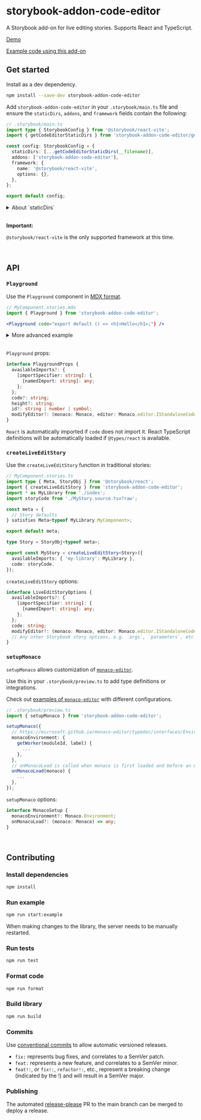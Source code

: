 # storybook-addon-code-editor

A Storybook add-on for live editing stories. Supports React and TypeScript.

[Demo](https://jeremyrh.github.io/storybook-addon-code-editor)

[Example code using this add-on](./example)

## Get started

Install as a dev dependency.

```sh
npm install --save-dev storybook-addon-code-editor
```

Add `storybook-addon-code-editor` in your `.storybook/main.ts` file and ensure the `staticDirs`, `addons`, and `framework` fields contain the following:

```ts
// .storybook/main.ts
import type { StorybookConfig } from '@storybook/react-vite';
import { getCodeEditorStaticDirs } from 'storybook-addon-code-editor/getStaticDirs';

const config: StorybookConfig = {
  staticDirs: [...getCodeEditorStaticDirs(__filename)],
  addons: ['storybook-addon-code-editor'],
  framework: {
    name: '@storybook/react-vite',
    options: {},
  },
};

export default config;
```

<details>
<summary>About `staticDirs`</summary>

`staticDirs` sets a list of directories of static files to be loaded by Storybook.
The editor ([monaco-editor](https://github.com/microsoft/monaco-editor)) requires these extra static files to be available at runtime.

Additional static files can be added using the `getExtraStaticDir` helper from `storybook-addon-code-editor/getStaticDirs`:

```ts
// .storybook/main.ts
import {
  getCodeEditorStaticDirs,
  getExtraStaticDir,
} from 'storybook-addon-code-editor/getStaticDirs';

const config: StorybookConfig =  {
  staticDirs: [
    ...getCodeEditorStaticDirs(),

    // files will be available at: /monaco-editor/esm/*
    getExtraStaticDir('monaco-editor/esm'),
```

</details>

<br />

**Important:**

`@storybook/react-vite` is the only supported framework at this time.

<br />

## API

### `Playground`

Use the `Playground` component in [MDX format](https://storybook.js.org/docs/writing-docs/mdx).

```jsx
// MyComponent.stories.mdx
import { Playground } from 'storybook-addon-code-editor';

<Playground code="export default () => <h1>Hello</h1>;"} />
```

<details>
<summary>More advanced example</summary>

```jsx
// MyComponent.stories.mdx
import { Playground } from 'storybook-addon-code-editor';
import * as MyLibrary from './index';
import storyCode from './MyStory.source.tsx?raw';

// TypeScript might complain about not finding this import or
// importing things from .d.ts files wihtout `import type`.
// Ignore this, we need the string contents of this file.
// @ts-ignore
import MyLibraryTypes from '../dist/types.d.ts?raw';

<Playground
  availableImports={{ 'my-library': MyLibrary }}
  code={storyCode}
  height="560px"
  id="unique id used to save edited code until the page is reloaded"
  modifyEditor={(monaco, editor) => {
    // editor docs: https://microsoft.github.io/monaco-editor/api/interfaces/monaco.editor.IStandaloneCodeEditor.html
    // monaco docs: https://microsoft.github.io/monaco-editor/api/modules/monaco.html
    editor.getModel().updateOptions({ tabSize: 2 });
    monaco.editor.setTheme('vs-dark');
    monaco.languages.typescript.typescriptDefaults.addExtraLib(
      MyLibraryTypes,
      'file:///node_modules/my-library/index.d.ts'
    );
  }}
/>;
```

</details>

<br />

`Playground` props:

```ts
interface PlaygroundProps {
  availableImports?: {
    [importSpecifier: string]: {
      [namedImport: string]: any;
    };
  };
  code?: string;
  height?: string;
  id?: string | number | symbol;
  modifyEditor?: (monaco: Monaco, editor: Monaco.editor.IStandaloneCodeEditor) => any;
}
```

`React` is automatically imported if `code` does not import it.
React TypeScript definitions will be automatically loaded if `@types/react` is available.

### `createLiveEditStory`

Use the `createLiveEditStory` function in traditional stories:

```ts
// MyComponent.stories.ts
import type { Meta, StoryObj } from '@storybook/react';
import { createLiveEditStory } from 'storybook-addon-code-editor';
import * as MyLibrary from './index';
import storyCode from './MyStory.source.tsx?raw';

const meta = {
  // Story defaults
} satisfies Meta<typeof MyLibrary.MyComponent>;

export default meta;

type Story = StoryObj<typeof meta>;

export const MyStory = createLiveEditStory<Story>({
  availableImports: { 'my-library': MyLibrary },
  code: storyCode,
});
```

`createLiveEditStory` options:

```ts
interface LiveEditStoryOptions {
  availableImports?: {
    [importSpecifier: string]: {
      [namedImport: string]: any;
    };
  };
  code: string;
  modifyEditor?: (monaco: Monaco, editor: Monaco.editor.IStandaloneCodeEditor) => any;
  // Any other Storybook story options, e.g. `args`, `parameters`, etc..
}
```

### `setupMonaco`

`setupMonaco` allows customization of [`monaco-editor`](https://github.com/microsoft/monaco-editor).

Use this in your `.storybook/preview.ts` to add type definitions or integrations.

Check out [examples of `monaco-editor`](https://github.com/microsoft/monaco-editor/tree/ae158a25246af016a0c56e2b47df83bd4b1c2426/samples) with different configurations.

```ts
// .storybook/preview.ts
import { setupMonaco } from 'storybook-addon-code-editor';

setupMonaco({
  // https://microsoft.github.io/monaco-editor/typedoc/interfaces/Environment.html
  monacoEnvironment: {
    getWorker(moduleId, label) {
      ...
    },
  },
  // onMonacoLoad is called when monaco is first loaded and before an editor instance is created.
  onMonacoLoad(monaco) {
    ...
  },
});
```

`setupMonaco` options:

```ts
interface MonacoSetup {
  monacoEnvironment?: Monaco.Environment;
  onMonacoLoad?: (monaco: Monaco) => any;
}
```

<br />

## Contributing

### Install dependencies

```sh
npm install
```

### Run example

```sh
npm run start:example
```

When making changes to the library, the server needs to be manually restarted.

### Run tests

```sh
npm run test
```

### Format code

```sh
npm run format
```

### Build library

```sh
npm run build
```

### Commits

Use [conventional commits](https://www.conventionalcommits.org/en/v1.0.0/) to allow automatic versioned releases.

- `fix:` represents bug fixes, and correlates to a SemVer patch.
- `feat:` represents a new feature, and correlates to a SemVer minor.
- `feat!:`, or `fix!:`, `refactor!:`, etc., represent a breaking change (indicated by the !) and will result in a SemVer major.

### Publishing

The automated [release-please](https://github.com/googleapis/release-please) PR to the main branch can be merged to deploy a release.
